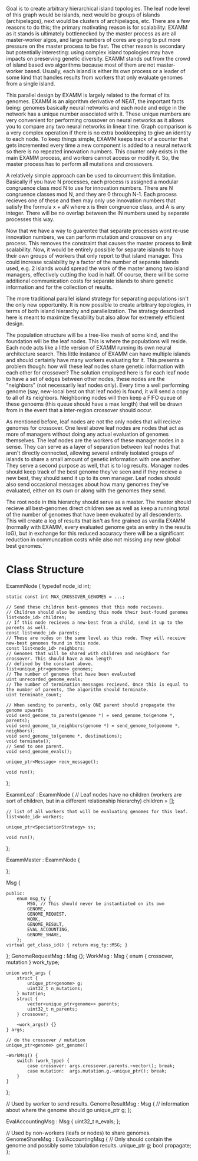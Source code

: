 Goal is to create arbitrary hierarchical island topologies. 
The leaf node level of this graph would be islands, next would be groups of islands (archipelagos), next would be clusters of archipelagos, etc.
There are a few reasons to do this; the primary motivating reason is for scalability: EXAMM as it stands is ultimately bottlenecked by the master process as are all master-worker algos, and large numbers of cores are going to put more pressure on the master process to be fast.
The other reason is secondary but potentially interesting: using complex island topologies may have impacts on preserving genetic diversity.
EXAMM stands out from the crowd of island based evo algorithms because most of them are not master-worker based.
Usually, each island is either its own process or a leader of some kind that handles results from workers that only evaluate genomes from a single island.

This parallel design by EXAMM is largely related to the format of its genomes. EXAMM is an algorithm derivative of NEAT, the important facts being: genomes basically neural networks and each node and edge in the network has a unique number associated with it.
These unique numbers are very convenient for performing crossover on neural networks as it allows you to compare any two neural networks in linear time. Graph comparison is a very complex operation if there is no extra bookkeeping to give an identity to each node.
To keep things simple, EXAMM keeps track of a counter that gets incremented every time a new component is added to a neural network so there is no repeated innovation numbers.
This counter only exists in the main EXAMM process, and workers cannot access or modify it. So, the master process has to perform all mutations and crossovers.

A relatively simple approach can be used to circumvent this limitation.
Basically if you have N processes, each process is assigned a modular congruence class mod N to use for innovation numbers.
There are N congruence classes mod N, and they are 0 through N-1. Each process recieves one of these and then may only use innovation numbers that satisfy the formula x + aN where x is their congruence class, and A is any integer. There will be no overlap between the IN numbers used by separate processes this way.

Now that we have a way to guarentee that separate processes wont re-use innovation numbers, we can perform mutation and crossover on any process. This removes the constraint that causes the master process to limit scalability. Now, it would be entirely possible for separate islands to have their own groups of workers that only report to that island manager. This could increase scalability by a factor of the number of separate islands used, e.g. 2 islands would spread the work of the master among two island managers, effectively cutting the load in half. Of course, there will be some additional communication costs for separate islands to share genetic information and for the collection of results.

The more traditional parallel island strategy for separating populations isn't the only new opportunity. It is now possible to create arbitrary topologies, in terms of both island hierarchy and parallelization.
The strategy described here is meant to maximize flexability but also allow for extremely efficient design.

The population structure will be a tree-like mesh of some kind, and the foundation will be the leaf nodes. This is where the populations will reside. Each node acts like a little version of EXAMM running its own neural architecture search.
This little instance of EXAMM can have multiple islands and should certainly have many workers evaluating for it. This presents a problem though: how will these leaf nodes share genetic information with each other for crossover?
The solution employed here is for each leaf node to have a set of edges between other nodes, these nodes are the "neighbors" (not necessarily leaf nodes only). Every time a well performing genome (say, new-local best on that leaf node)  is found, it will send a copy to all of its neighbors. 
Neighboring nodes will then keep a FIFO queue of these genoems (this queue should have a max length) that will be drawn from in the event that a inter-region crossover should occur.

As mentioned before, leaf nodes are not the only nodes that will recieve genomes for crossover. One level above leaf nodes are nodes that act as more of managers without doing any actual evaluation of genomes themselves. The leaf nodes are the workers of these manager nodes in a sense. They can serve as a layer of separation between leaf nodes that aren't directly connected, allowing several entirely isolated groups of islands to share a small amount of genetic information with one another. They serve a second purpose as well, that is to log results. Manager nodes should keep track of the best genome they've seen and if they recieve a new best, they should send it up to its own manager. Leaf nodes should also send occasional messages about how many genomes they've evaluated, either on its own or along with the genomes they send.

The root node in this hierarchy should serve as a master. The master should recieve all best-genomes direct children see as well as keep a running total of the number of genomes that have been evaluated by all descendents. This will create a log of results that isn't as fine grained as vanilla EXAMM (normally with EXAMM, every evaluated genome gets an entry in the results loG), but in exchange for this reduced accuracy there will be a significant reduction in communcation costs while also not missing any new global best genomes.`


# Class Structure

ExammNode {
    typedef node_id int;
    
    static const int MAX_CROSSOVER_GENOMES = ...;

    // Send these children best-genomes that this node recieves.
    // Children should also be sending this node their best-found genomes
    list<node_id> children;
    // If this node recieves a new-best from a child, send it up to the parents as well.
    const list<node_id> parents;
    // These are nodes on the same level as this node. They will receive new-best genomes found in this node.
    const list<node_id> neighbors;
    // Genomes that will be shared with children and neighbors for crossover. This should have a max length
    // defined by the constant above.
    list<unique_ptr<genome>> genomes;
    // The number of genomes that have been evaluated  
    uint unrecorded_genome_evals;
    // The number of termination messages recieved. Once this is equal to the number of parents, the algorithm should terminate.
    uint terminate_count;

    // When sending to parents, only ONE parent should propagate the genome upwards
    void send_genome_to_parents(genome *) = send_genome_to(genome *, parents);
    void send_genome_to_neighbors(genome *) = send_genome_to(genome *, neighbors);
    void send_genome_to(genome *, destinations);
    void terminate();
    // Send to one parent.
    void send_genome_evals();

    unique_ptr<Message> recv_message();

    void run();
};

ExammLeaf : ExammNode {
    // Leaf nodes have no children (workers are sort of children, but in a different relationship hierarchy)
    children = [];

    // list of all workers that will be evaluating genomes for this leaf.
    list<node_id> workers;

    unique_ptr<SpeciationStrategy> ss;

    void run();
};

ExammMaster : ExammNode {
    
};

Msg {
    
    public:
        enum msg_ty {
            MSG, // This should never be instantiated on its own
            GENOME,
            GENOME_REQUEST,
            WORK,
            GENOME_RESULT,
            EVAL_ACCOUNTING,
            GENOME_SHARE,
        };
    virtual get_class_id() { return msg_ty::MSG; }
};
GenomeRequestMsg : Msg {};
WorkMsg : Msg {
    enum { crossover, mutation } work_type;
    
    union work_args {
        struct {
            unique_ptr<genome> g;
            uint32_t n_mutations;
        } mutation;
        struct {
            vector<unique_ptr<genome>> parents;
            uint32_t n_parents;
        } crossover;

        ~work_args() {}
    } args;

    // do the crossover / mutation
    unique_ptr<genome> get_genome()

    ~WorkMsg() {
        switch (work_type) {
            case crossover: args.crossover.parents.~vector(); break;
            case mutation:  args.mutation.g.~unique_ptr(); break;
        }
    }
};

// Used by worker to send results.
GenomeResultMsg : Msg {
    // information about where the genome should go
    unique_ptr<genome> g;
};

EvalAccountingMsg : Msg {
    uint32_t n_evals;
};

// Used by non-workers (leafs or nodes) to share genomes.
GenomeShareMsg : EvalAccountingMsg {
    // Only should contain the genome and possibly some tabulation results.
    unique_ptr<genome> g;
    bool propagate;
};
